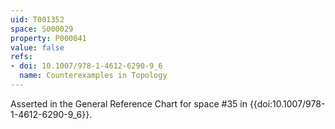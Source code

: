 ```yaml
---
uid: T001352
space: S000029
property: P000041
value: false
refs:
- doi: 10.1007/978-1-4612-6290-9_6
  name: Counterexamples in Topology
---
```


Asserted in the General Reference Chart for space #35 in
{{doi:10.1007/978-1-4612-6290-9_6}}.
